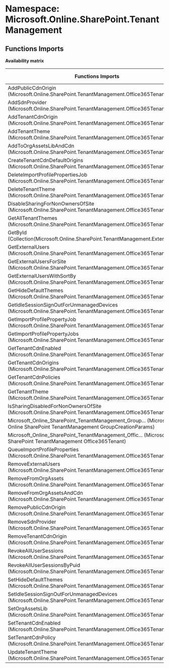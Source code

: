# Namespace: Microsoft.Online.SharePoint.TenantManagement

## Functions Imports

**Availability matrix**

Functions Imports | SPO | SP 2019 | SP 2016 | SP 2013
----------|:---:|:-------:|:-------:|:-------
AddPublicCdnOrigin (Microsoft.Online.SharePoint.TenantManagement.Office365Tenant) | ✅ | ❌ | ❌ | ❌
AddSdnProvider (Microsoft.Online.SharePoint.TenantManagement.Office365Tenant) | ✅ | ❌ | ❌ | ❌
AddTenantCdnOrigin (Microsoft.Online.SharePoint.TenantManagement.Office365Tenant) | ✅ | ❌ | ❌ | ❌
AddTenantTheme (Microsoft.Online.SharePoint.TenantManagement.Office365Tenant) | ✅ | ❌ | ❌ | ❌
AddToOrgAssetsLibAndCdn (Microsoft.Online.SharePoint.TenantManagement.Office365Tenant) | ✅ | ❌ | ❌ | ❌
CreateTenantCdnDefaultOrigins (Microsoft.Online.SharePoint.TenantManagement.Office365Tenant) | ✅ | ❌ | ❌ | ❌
DeleteImportProfilePropertiesJob (Microsoft.Online.SharePoint.TenantManagement.Office365Tenant) | ✅ | ❌ | ❌ | ❌
DeleteTenantTheme (Microsoft.Online.SharePoint.TenantManagement.Office365Tenant) | ✅ | ❌ | ❌ | ❌
DisableSharingForNonOwnersOfSite (Microsoft.Online.SharePoint.TenantManagement.Office365Tenant) | ✅ | ❌ | ❌ | ❌
GetAllTenantThemes (Microsoft.Online.SharePoint.TenantManagement.Office365Tenant) | ✅ | ❌ | ❌ | ❌
GetById (Collection(Microsoft.Online.SharePoint.TenantManagement.ExternalUser)) | ✅ | ❌ | ❌ | ❌
GetExternalUsers (Microsoft.Online.SharePoint.TenantManagement.Office365Tenant) | ✅ | ❌ | ❌ | ❌
GetExternalUsersForSite (Microsoft.Online.SharePoint.TenantManagement.Office365Tenant) | ✅ | ❌ | ❌ | ❌
GetExternalUsersWithSortBy (Microsoft.Online.SharePoint.TenantManagement.Office365Tenant) | ✅ | ❌ | ❌ | ❌
GetHideDefaultThemes (Microsoft.Online.SharePoint.TenantManagement.Office365Tenant) | ✅ | ❌ | ❌ | ❌
GetIdleSessionSignOutForUnmanagedDevices (Microsoft.Online.SharePoint.TenantManagement.Office365Tenant) | ✅ | ❌ | ❌ | ❌
GetImportProfilePropertyJob (Microsoft.Online.SharePoint.TenantManagement.Office365Tenant) | ✅ | ❌ | ❌ | ❌
GetImportProfilePropertyJobs (Microsoft.Online.SharePoint.TenantManagement.Office365Tenant) | ✅ | ❌ | ❌ | ❌
GetTenantCdnEnabled (Microsoft.Online.SharePoint.TenantManagement.Office365Tenant) | ✅ | ❌ | ❌ | ❌
GetTenantCdnOrigins (Microsoft.Online.SharePoint.TenantManagement.Office365Tenant) | ✅ | ❌ | ❌ | ❌
GetTenantCdnPolicies (Microsoft.Online.SharePoint.TenantManagement.Office365Tenant) | ✅ | ❌ | ❌ | ❌
GetTenantTheme (Microsoft.Online.SharePoint.TenantManagement.Office365Tenant) | ✅ | ❌ | ❌ | ❌
IsSharingDisabledForNonOwnersOfSite (Microsoft.Online.SharePoint.TenantManagement.Office365Tenant) | ✅ | ❌ | ❌ | ❌
<span title="Microsoft_Online_SharePoint_TenantManagement_GroupCreationParams">Microsoft_Online_SharePoint_TenantManagement_Group...</span> (Microsoft Online SharePoint TenantManagement GroupCreationParams) | ✅ | ❌ | ❌ | ❌
<span title="Microsoft_Online_SharePoint_TenantManagement_Office365Tenant">Microsoft_Online_SharePoint_TenantManagement_Offic...</span> (Microsoft Online SharePoint TenantManagement Office365Tenant) | ✅ | ❌ | ❌ | ❌
QueueImportProfileProperties (Microsoft.Online.SharePoint.TenantManagement.Office365Tenant) | ✅ | ❌ | ❌ | ❌
RemoveExternalUsers (Microsoft.Online.SharePoint.TenantManagement.Office365Tenant) | ✅ | ❌ | ❌ | ❌
RemoveFromOrgAssets (Microsoft.Online.SharePoint.TenantManagement.Office365Tenant) | ✅ | ❌ | ❌ | ❌
RemoveFromOrgAssetsAndCdn (Microsoft.Online.SharePoint.TenantManagement.Office365Tenant) | ✅ | ❌ | ❌ | ❌
RemovePublicCdnOrigin (Microsoft.Online.SharePoint.TenantManagement.Office365Tenant) | ✅ | ❌ | ❌ | ❌
RemoveSdnProvider (Microsoft.Online.SharePoint.TenantManagement.Office365Tenant) | ✅ | ❌ | ❌ | ❌
RemoveTenantCdnOrigin (Microsoft.Online.SharePoint.TenantManagement.Office365Tenant) | ✅ | ❌ | ❌ | ❌
RevokeAllUserSessions (Microsoft.Online.SharePoint.TenantManagement.Office365Tenant) | ✅ | ❌ | ❌ | ❌
RevokeAllUserSessionsByPuid (Microsoft.Online.SharePoint.TenantManagement.Office365Tenant) | ✅ | ❌ | ❌ | ❌
SetHideDefaultThemes (Microsoft.Online.SharePoint.TenantManagement.Office365Tenant) | ✅ | ❌ | ❌ | ❌
SetIdleSessionSignOutForUnmanagedDevices (Microsoft.Online.SharePoint.TenantManagement.Office365Tenant) | ✅ | ❌ | ❌ | ❌
SetOrgAssetsLib (Microsoft.Online.SharePoint.TenantManagement.Office365Tenant) | ✅ | ❌ | ❌ | ❌
SetTenantCdnEnabled (Microsoft.Online.SharePoint.TenantManagement.Office365Tenant) | ✅ | ❌ | ❌ | ❌
SetTenantCdnPolicy (Microsoft.Online.SharePoint.TenantManagement.Office365Tenant) | ✅ | ❌ | ❌ | ❌
UpdateTenantTheme (Microsoft.Online.SharePoint.TenantManagement.Office365Tenant) | ✅ | ❌ | ❌ | ❌
